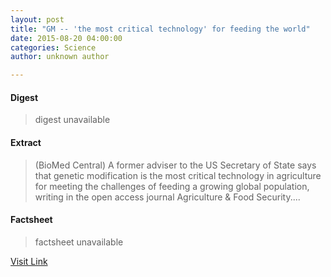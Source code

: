 ```yaml
---
layout: post
title: "GM -- 'the most critical technology' for feeding the world"
date: 2015-08-20 04:00:00
categories: Science
author: unknown author

---
```



#### Digest
>digest unavailable

#### Extract
>(BioMed Central) A former adviser to the US Secretary of State says that genetic modification is the most critical technology in agriculture for meeting the challenges of feeding a growing global population, writing in the open access journal Agriculture & Food Security....

#### Factsheet
>factsheet unavailable

[Visit Link](http://www.eurekalert.org/pub_releases/2015-08/bc-g-081915.php)


